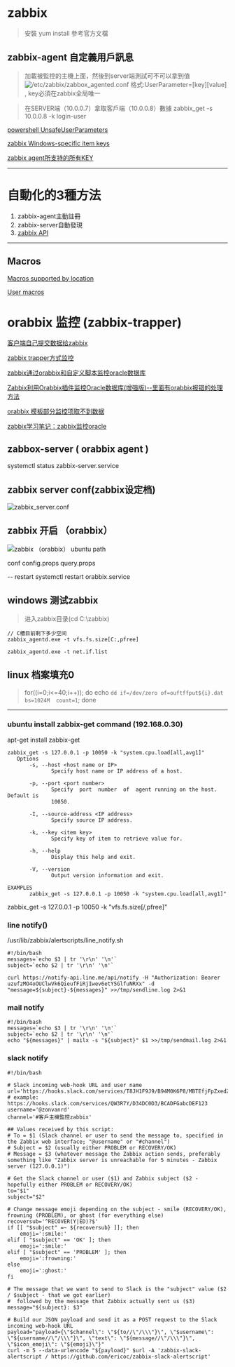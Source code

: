 # zabbix 




> 安裝 yum install 參考官方文檔


## zabbix-agent 自定義用戶訊息
> 加載被監控的主機上面，然後到server端測試可不可以拿到值
![/etc/zabbix/zabbox_agented.conf](./images/2018-06-02_112506.png)
格式:UserParameter=[key][value] , key必須在zabbix全局唯一

> 在SERVER端（10.0.0.7）拿取客戶端（10.0.0.8）數據
zabbix_get -s 10.0.0.8 -k login-user


[powershell UnsafeUserParameters](http://my-fish-it.blogspot.com/2017/03/ss-zabbix-32-userparameter-windows.html)

[zabbix Windows-specific item keys](https://www.zabbix.com/documentation/3.4/manual/config/items/itemtypes/zabbix_agent/win_keys)

[zabbix agent所支持的所有KEY](http://blog.51cto.com/skykws8023/1619075)

---

# 自動化的3種方法

1. zabbix-agent主動註冊
2. zabbix-server自動發現
3. [zabbix API](https://www.zabbix.com/documentation/3.4/zh/manual/api/reference/host/create)


---


## Macros
[Macros supported by location](https://www.zabbix.com/documentation/3.4/manual/appendix/macros/supported_by_location)

[User macros](https://www.zabbix.com/documentation/3.4/manual/config/macros/usermacros)


# orabbix 监控 (zabbix-trapper)


[客户端自己提交数据给zabbix](http://www.ttlsa.com/zabbix/zabbix-trapper/)

[zabbix trapper方式监控](http://blog.51cto.com/ityunwei2017/1895003)









[zabbix通过orabbix和自定义脚本监控oracle数据库](https://blog.csdn.net/cuiyan1982/article/details/76889576)

[Zabbix利用Orabbix插件监控Oracle数据库(增强版)--里面有orabbix报错的处理方法](https://blog.csdn.net/cuiyan1982/article/details/77051318)

[orabbix 模板部分监控项取不到数据](https://blog.csdn.net/fengyingyuechou/article/details/75195978)

[zabbix学习笔记：zabbix监控oracle](https://blog.csdn.net/linux_player_c/article/details/53005347)















## zabbox-server ( orabbix agent )

systemctl status zabbix-server.service

## zabbix server conf(zabbix设定档)

![zabbix_server.conf](./images/2018-05-29_103000.png)



## zabbix 开启 （orabbix）

![zabbix （orabbix） ubuntu path](./images/2018-05-28_110231.png)

conf
    config.props
    query.props




-- restart
systemctl restart orabbix.service



## windows 测试zabbix

> 进入zabbix目录(cd C:\zabbix)

```
// C槽目前剩下多少空间
zabbix_agentd.exe -t vfs.fs.size[C:,pfree]

zabbix_agentd.exe -t net.if.list

```

## linux 档案填充0

> for((i=0;i<=40;i++)); do echo `dd if=/dev/zero of=ouftffput${i}.dat  bs=1024M  count=1`; done

---

### ubuntu install zabbix-get command (192.168.0.30)
apt-get install zabbix-get

```
zabbix_get -s 127.0.0.1 -p 10050 -k "system.cpu.load[all,avg1]"
   Options
       -s, --host <host name or IP>
              Specify host name or IP address of a host.

       -p, --port <port number>
              Specify  port  number  of  agent running on the host. Default is
              10050.

       -I, --source-address <IP address>
              Specify source IP address.

       -k, --key <item key>
              Specify key of item to retrieve value for.

       -h, --help
              Display this help and exit.

       -V, --version
              Output version information and exit.

EXAMPLES
       zabbix_get -s 127.0.0.1 -p 10050 -k "system.cpu.load[all,avg1]"
```

zabbix_get -s 127.0.0.1 -p 10050 -k "vfs.fs.size[/,pfree]"


### line notify()
/usr/lib/zabbix/alertscripts/line_notify.sh

```
#!/bin/bash
messages=`echo $3 | tr '\r\n' '\n'`
subject=`echo $2 | tr '\r\n' '\n'`

curl https://notify-api.line.me/api/notify -H "Authorization: Bearer uzufzMO4oOUClwVk6QieufFiRjIwev6etY5GlfuNRXx" -d "message=${subject}-${messages}" >>/tmp/sendline.log 2>&1

```




### mail notify
```
#!/bin/bash
messages=`echo $3 | tr '\r\n' '\n'`
subject=`echo $2 | tr '\r\n' '\n'`
echo "${messages}" | mailx -s "${subject}" $1 >>/tmp/sendmail.log 2>&1
```




### slack notify

```
#!/bin/bash

# Slack incoming web-hook URL and user name
url='https://hooks.slack.com/services/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'		# example: https://hooks.slack.com/services/QW3R7Y/D34DC0D3/BCADFGabcDEF123
username='@zonvanrd'
channel='#客戶主機監控zabbix'

## Values received by this script:
# To = $1 (Slack channel or user to send the message to, specified in the Zabbix web interface; "@username" or "#channel")
# Subject = $2 (usually either PROBLEM or RECOVERY/OK)
# Message = $3 (whatever message the Zabbix action sends, preferably something like "Zabbix server is unreachable for 5 minutes - Zabbix server (127.0.0.1)")

# Get the Slack channel or user ($1) and Zabbix subject ($2 - hopefully either PROBLEM or RECOVERY/OK)
to="$1"
subject="$2"

# Change message emoji depending on the subject - smile (RECOVERY/OK), frowning (PROBLEM), or ghost (for everything else)
recoversub='^RECOVER(Y|ED)?$'
if [[ "$subject" =~ ${recoversub} ]]; then
	emoji=':smile:'
elif [ "$subject" == 'OK' ]; then
	emoji=':smile:'
elif [ "$subject" == 'PROBLEM' ]; then
	emoji=':frowning:'
else
	emoji=':ghost:'
fi

# The message that we want to send to Slack is the "subject" value ($2 / $subject - that we got earlier)
#  followed by the message that Zabbix actually sent us ($3)
message="${subject}: $3"

# Build our JSON payload and send it as a POST request to the Slack incoming web-hook URL
payload="payload={\"$channel\": \"${to//\"/\\\"}\", \"$username\": \"${username//\"/\\\"}\", \"text\": \"${message//\"/\\\"}\", \"$icon_emoji\": \"${emoji}\"}"
curl -m 5 --data-urlencode "${payload}" $url -A 'zabbix-slack-alertscript / https://github.com/ericoc/zabbix-slack-alertscript'

```
















